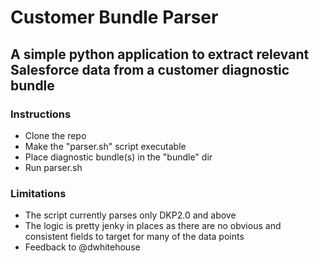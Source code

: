 # Customer Bundle Parser
## A simple python application to extract relevant Salesforce data from a customer diagnostic bundle

### Instructions

- Clone the repo
- Make the "parser.sh" script executable
- Place diagnostic bundle(s) in the "bundle" dir
- Run parser.sh

### Limitations

- The script currently parses only DKP2.0 and above
- The logic is pretty jenky in places as there are no obvious and consistent fields to target for many of the data points
- Feedback to @dwhitehouse
